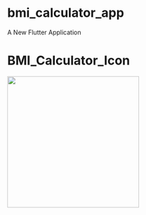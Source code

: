 # bmi_calculator_app

A New Flutter Application

# BMI_Calculator_Icon

<img src="https://user-images.githubusercontent.com/73787635/101654165-029d4780-3a62-11eb-81d6-0f8aedae33da.png" height = 300, width =300/>
